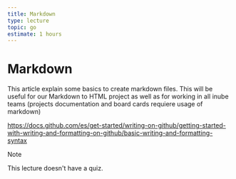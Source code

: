 ```yaml
---
title: Markdown
type: lecture
topic: go
estimate: 1 hours
---
```


# Markdown

This article explain some basics to create markdown files. This will be useful for our Markdown to HTML project as well as for working in all inube teams (projects documentation and board cards requiere usage of markdown)

https://docs.github.com/es/get-started/writing-on-github/getting-started-with-writing-and-formatting-on-github/basic-writing-and-formatting-syntax

> [!NOTE]
> This lecture doesn't have a quiz.
